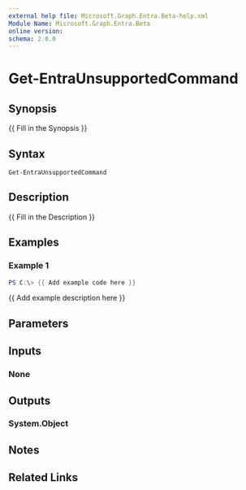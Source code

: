 ```yaml
---
external help file: Microsoft.Graph.Entra.Beta-help.xml
Module Name: Microsoft.Graph.Entra.Beta
online version:
schema: 2.0.0
---
```


# Get-EntraUnsupportedCommand

## Synopsis
{{ Fill in the Synopsis }}

## Syntax

```
Get-EntraUnsupportedCommand
```

## Description
{{ Fill in the Description }}

## Examples

### Example 1
```powershell
PS C:\> {{ Add example code here }}
```

{{ Add example description here }}

## Parameters

## Inputs

### None

## Outputs

### System.Object
## Notes

## Related Links
